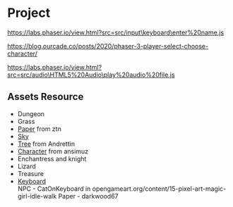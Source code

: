 # Project

https://labs.phaser.io/view.html?src=src/input\keyboard\enter%20name.js

https://blog.ourcade.co/posts/2020/phaser-3-player-select-choose-character/

https://labs.phaser.io/view.html?src=src/audio\HTML5%20Audio\play%20audio%20file.js

## Assets Resource
* Dungeon 
* Grass
* [Paper](https://opengameart.org/content/paper-popup-backgrounds) from ztn
* [Sky](github.com/phaserjs/examples)
* [Tree](https://opengameart.org/content/pine-tree-tiles) from  Andrettin
* [Character](https://opengameart.org/content/legend-of-faune) from ansimuz
* Enchantress and knight  
* Lizard
* Treasure
*  [Keyboard](github.com/phaserjs/examples)  
NPC - CatOnKeyboard in opengameart.org/content/15-pixel-art-magic-girl-idle-walk
Paper - darkwood67 
